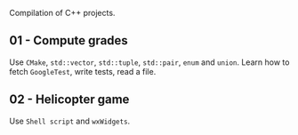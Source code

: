 Compilation of C++ projects.

## 01 - Compute grades

Use `CMake`, `std::vector`, `std::tuple`, `std::pair`, `enum` and `union`.
Learn how to fetch `GoogleTest`, write tests, read a file.

## 02 - Helicopter game

Use `Shell script` and `wxWidgets`.
